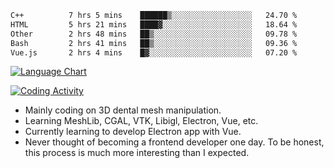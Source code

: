 <!--START_SECTION:waka-->

```txt
C++          7 hrs 5 mins    ██████▒░░░░░░░░░░░░░░░░░░   24.70 %
HTML         5 hrs 21 mins   ████▓░░░░░░░░░░░░░░░░░░░░   18.64 %
Other        2 hrs 48 mins   ██▒░░░░░░░░░░░░░░░░░░░░░░   09.78 %
Bash         2 hrs 41 mins   ██▒░░░░░░░░░░░░░░░░░░░░░░   09.36 %
Vue.js       2 hrs 4 mins    █▓░░░░░░░░░░░░░░░░░░░░░░░   07.20 %
```

<!--END_SECTION:waka-->

<!--START_SECTION:waka_lang_chart_svg-->
[![Language Chart](https://wakatime.com/share/@DYPro_MIKE/13ed6aa1-fa8f-42b5-8fa7-97c58e94375f.svg)](https://wakatime.com)
<!--END_SECTION:waka_lang_chart_svg-->

<!--START_SECTION:waka_coding_activity_svg-->
[![Coding Activity](https://wakatime.com/share/@DYPro_MIKE/2224f81a-edc4-46bb-b59e-25de5147ed15.svg)](https://wakatime.com)
<!--END_SECTION:waka_coding_activity_svg-->

<!--
**0x11111111/0x11111111** is a ✨ _special_ ✨ repository because its `README.md` (this file) appears on your GitHub profile.

Here are some ideas to get you started:

- 🔭 I’m currently working on ...
- 🌱 I’m currently learning ...
- 👯 I’m looking to collaborate on ...
- 🤔 I’m looking for help with ...
- 💬 Ask me about ...
- 📫 How to reach me: ...
- 😄 Pronouns: ...
- ⚡ Fun fact: ...
-->
- Mainly coding on 3D dental mesh manipulation.
- Learning MeshLib, CGAL, VTK, Libigl, Electron, Vue, etc.
- Currently learning to develop Electron app with Vue.
- Never thought of becoming a frontend developer one day. To be honest, this process is much more interesting than I expected.

